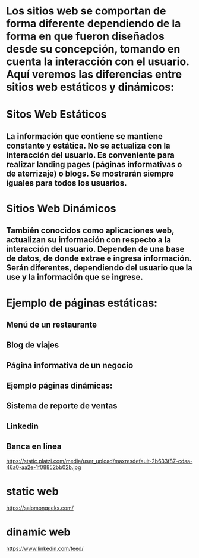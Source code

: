 # Los sitios web se comportan de forma diferente dependiendo de la forma en que fueron diseñados desde su concepción, tomando en cuenta la interacción con el usuario. Aquí veremos las diferencias entre sitios web estáticos y dinámicos:

# Sitos Web Estáticos
## La información que contiene se mantiene constante y estática. No se actualiza con la interacción del usuario. Es conveniente para realizar landing pages (páginas informativas o de aterrizaje) o blogs. Se mostrarán siempre iguales para todos los usuarios.

# Sitios Web Dinámicos
## También conocidos como aplicaciones web, actualizan su información con respecto a la interacción del usuario. Dependen de una base de datos, de donde extrae e ingresa información. Serán diferentes, dependiendo del usuario que la use y la información que se ingrese.

# Ejemplo de páginas estáticas:

## Menú de un restaurante
## Blog de viajes
## Página informativa de un negocio
## Ejemplo páginas dinámicas:

## Sistema de reporte de ventas
## Linkedin
## Banca en línea

https://static.platzi.com/media/user_upload/maxresdefault-2b633f87-cdaa-46a0-aa2e-1f08852bb02b.jpg

# static web
https://salomongeeks.com/

# dinamic web
https://www.linkedin.com/feed/